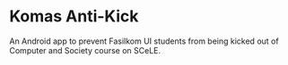 Komas Anti-Kick
===============

An Android app to prevent Fasilkom UI students from being kicked out of
Computer and Society course on SCeLE.
